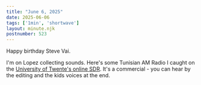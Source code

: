 ```yaml
---
title: "June 6, 2025"
date: 2025-06-06
tags: ['1min', 'shortwave']
layout: minute.njk
postnumber: 523
---
```

Happy birthday Steve Vai.

I'm on Lopez collecting sounds. Here's some Tunisian AM Radio I caught on the [University of Twente's online SDR](http://websdr.ewi.utwente.nl:8901/). It's a commercial - you can hear by the editing and the kids voices at the end. 